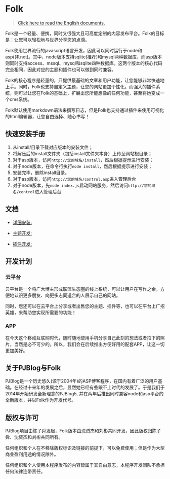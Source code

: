 # Folk

> [Click here to read the English documents.](https://github.com/envirs/folk/blob/master/README_en.md)

Folk是一个轻量、便携，同时又很强大且可高度定制的内容发布平台。Folk的目标是：让您可以轻松地与世界分享您的点滴。

Folk使用世界流行的javascript语言开发，因此可以同时运行于node和asp(非.net)。其中，node版本支持sqlite(推荐)和mysql两种数据库，而asp版本则同时支持access、mssql、mysql和sqlite四种数据库。这两个版本的核心代码完全相同，因此对应的主题和插件也可以做到同时兼容。

Folk的核心程序是轻量的，只提供最基础的文章和用户功能，让您能够非常快速地上手。同时，Folk也支持自定义主题，让您的网站更加个性化。而强大的插件系统，则可以让您在Folk的基础上，扩展出您所能想像的任何功能，甚至将她变成一个cms系统。

Folk默认使用markdown语法来撰写日志，但是Folk也支持通过插件来使用可视化的html编辑器，让您自由选择、随心书写！

## 快速安装手册

1. 从install/目录下载对应版本的安装文件；
2. 将解压后的install文件夹（包括install文件夹本身）上传至网站根目录；
3. 对于asp版本，访问`http://您的域名/install`，然后根据提示进行安装；
4. 对于node版本，在命令行执行`node install`，然后根据提示进行安装；
5. 安装完毕，删除install目录。
6. 对于asp版本，访问`http://您的域名/control.asp`进入管理后台
7. 对于node版本，先`node index.js`启动网站服务，然后访问`http://您的域名/control`进入管理后台

## 文档

* [详细安装:](https://github.com/envirs/folk/blob/master/documents/cn/%E5%AE%89%E8%A3%85%E6%8C%87%E5%AF%BC%E6%96%87%E6%A1%A3.md)

* [主题开发:](https://github.com/envirs/folk/blob/master/documents/cn/%E4%B8%BB%E9%A2%98%E5%88%B6%E4%BD%9C%E6%96%87%E6%A1%A3.md)

* [插件开发:](https://github.com/envirs/folk/blob/master/documents/cn/%E6%8F%92%E4%BB%B6%E5%88%B6%E4%BD%9C%E6%96%87%E6%A1%A3.md)

## 开发计划

### 云平台

云平台是一个将广大博主形成联盟生态圈的线上系统，可以让用户在写作之余，方便地认识更多朋友、向更多志同道合的人展示自己的网站。

同时，您还可以在云平台上分享或者出售您的主题、插件等，也可以在平台上广招英雄，来帮助您实现所需要的功能！

### APP

在今天这个移动互联网时代，随时随地使用手机分享自己此刻的想法或者拍下的照片，当然是必不可少的。所以，我们会在后续推出方便好用的配套APP，让这一切更加美好。

## 关于PJBlog与Folk

PJBlog是一个历史悠久(源于2004年)的ASP博客程序，在国内有着广泛的用户基础。在经过十来年的发展之后，显然她已经有些跟不上时代的发展了。于是我们于2014年开始研发全新理念的PJBlog5, 并在两年后推出同时兼容node和asp平台的全新版本，并以Folk作为开发代号。

## 版权与许可

PJBlog项目由陈子舜发起，Folk版本由沈赟杰和刘彬共同开发，因此版权归陈子舜、沈赟杰和刘彬共同所有。

任何组织和个人在不移除版权标识及链接的前提下，可以免费使用；但是作为大型商业盈利用途的情况除外。

任何组织和个人使用本程序发布的内容皆属于其自由意志，本程序开发团队不承担任何法律连带责任。